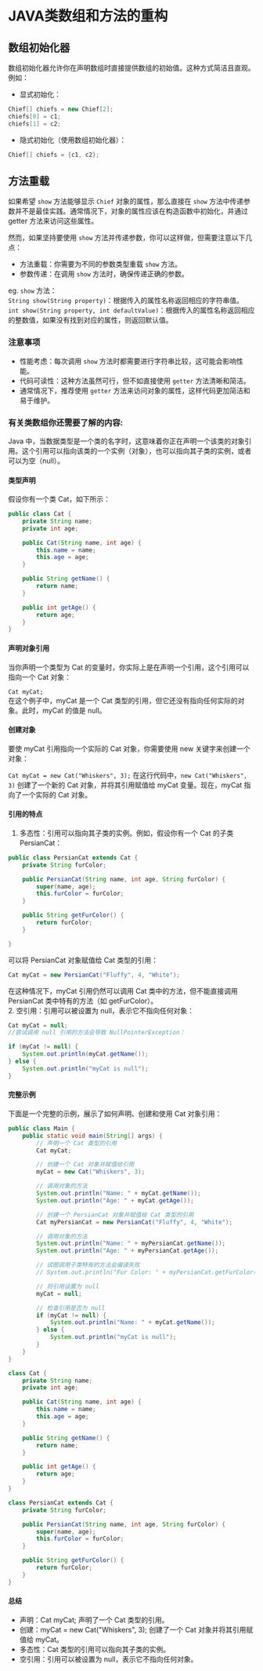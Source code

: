 ﻿# JAVA类数组和方法的重构
## 数组初始化器
数组初始化器允许你在声明数组时直接提供数组的初始值。这种方式简洁且直观。
例如： 
- 显式初始化：

```java
Chief[] chiefs = new Chief[2];
chiefs[0] = c1;
chiefs[1] = c2;
```

- 隐式初始化（使用数组初始化器）：

```Java
Chief[] chiefs = {c1, c2};
```

## 方法重载 

如果希望 `show` 方法能够显示 `Chief` 对象的属性，那么直接在 `show` 方法中传递参数并不是最佳实践。通常情况下，对象的属性应该在构造函数中初始化，并通过 getter 方法来访问这些属性。

然而，如果坚持要使用 `show` 方法并传递参数，你可以这样做，但需要注意以下几点： 

- 方法重载：你需要为不同的参数类型重载 `show` 方法。
- 参数传递：在调用 `show` 方法时，确保传递正确的参数。

eg. 
`show` 方法：  
`String show(String property)`：根据传入的属性名称返回相应的字符串值。  
`int show(String property, int defaultValue)`：根据传入的属性名称返回相应的整数值，如果没有找到对应的属性，则返回默认值。

### 注意事项 
- 性能考虑：每次调用 `show` 方法时都需要进行字符串比较，这可能会影响性能。
- 代码可读性：这种方法虽然可行，但不如直接使用 `getter` 方法清晰和简洁。
- 通常情况下，推荐使用 `getter` 方法来访问对象的属性，这样代码更加简洁和易于维护。



### 有关类数组你还需要了解的内容: 

Java 中，当数据类型是一个类的名字时，这意味着你正在声明一个该类的对象引用。这个引用可以指向该类的一个实例（对象），也可以指向其子类的实例，或者可以为空（null）。   

#### 类型声明  
假设你有一个类 Cat，如下所示：

```java
public class Cat {
    private String name;
    private int age;

    public Cat(String name, int age) {
        this.name = name;
        this.age = age;
    }

    public String getName() {
        return name;
    }

    public int getAge() {
        return age;
    }
}
```
#### 声明对象引用
当你声明一个类型为 Cat 的变量时，你实际上是在声明一个引用，这个引用可以指向一个 Cat 对象：

`Cat myCat;`  
在这个例子中，myCat 是一个 Cat 类型的引用，但它还没有指向任何实际的对象。此时，myCat 的值是 null。

#### 创建对象
要使 myCat 引用指向一个实际的 Cat 对象，你需要使用 new 关键字来创建一个对象：

`Cat myCat = new Cat("Whiskers", 3);`
在这行代码中，`new Cat("Whiskers", 3)` 创建了一个新的 Cat 对象，并将其引用赋值给 myCat 变量。现在，myCat 指向了一个实际的 Cat 对象。

#### 引用的特点
1. 多态性：引用可以指向其子类的实例。例如，假设你有一个 Cat 的子类 PersianCat：
```java
public class PersianCat extends Cat {
    private String furColor;

    public PersianCat(String name, int age, String furColor) {
        super(name, age);
        this.furColor = furColor;
    }

    public String getFurColor() {
        return furColor;
    }

}
```
可以将 PersianCat 对象赋值给 Cat 类型的引用：  
```java
Cat myCat = new PersianCat("Fluffy", 4, "White");
```
在这种情况下，myCat 引用仍然可以调用 Cat 类中的方法，但不能直接调用 PersianCat 类中特有的方法（如 getFurColor）。  
2. 空引用：引用可以被设置为 null，表示它不指向任何对象：
```java
Cat myCat = null;
//尝试调用 null 引用的方法会导致 NullPointerException：

if (myCat != null) {
    System.out.println(myCat.getName());
} else {
    System.out.println("myCat is null");
}
```
#### 完整示例
下面是一个完整的示例，展示了如何声明、创建和使用 Cat 对象引用：

```java
public class Main {
    public static void main(String[] args) {
        // 声明一个 Cat 类型的引用
        Cat myCat;

        // 创建一个 Cat 对象并赋值给引用
        myCat = new Cat("Whiskers", 3);

        // 调用对象的方法
        System.out.println("Name: " + myCat.getName());
        System.out.println("Age: " + myCat.getAge());

        // 创建一个 PersianCat 对象并赋值给 Cat 类型的引用
        Cat myPersianCat = new PersianCat("Fluffy", 4, "White");

        // 调用对象的方法
        System.out.println("Name: " + myPersianCat.getName());
        System.out.println("Age: " + myPersianCat.getAge());

        // 试图调用子类特有的方法会编译失败
        // System.out.println("Fur Color: " + myPersianCat.getFurColor()); // 编译错误

        // 将引用设置为 null
        myCat = null;

        // 检查引用是否为 null
        if (myCat != null) {
            System.out.println("Name: " + myCat.getName());
        } else {
            System.out.println("myCat is null");
        }
    }
}

class Cat {
    private String name;
    private int age;

    public Cat(String name, int age) {
        this.name = name;
        this.age = age;
    }

    public String getName() {
        return name;
    }

    public int getAge() {
        return age;
    }
}

class PersianCat extends Cat {
    private String furColor;

    public PersianCat(String name, int age, String furColor) {
        super(name, age);
        this.furColor = furColor;
    }

    public String getFurColor() {
        return furColor;
    }
}
```
#### 总结
- 声明：Cat myCat; 声明了一个 Cat 类型的引用。  
- 创建：myCat = new Cat("Whiskers", 3); 创建了一个 Cat 对象并将其引用赋值给 myCat。  
- 多态性：Cat 类型的引用可以指向其子类的实例。  
- 空引用：引用可以被设置为 null，表示它不指向任何对象。  